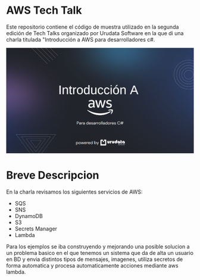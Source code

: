 # AWS Tech Talk
Este repositorio contiene el código de muestra utilizado en la segunda edición de Tech Talks organizado por Urudata Software en la que di una charla titulada "Introducción a AWS para desarrolladores c#.

![Primer slide presentacion](Documentos/imagenesGithub/ppt.png)

# Breve Descripcion
En la charla revisamos los siguientes servicios de AWS:
- SQS
- SNS
- DynamoDB
- S3
- Secrets Manager
- Lambda

Para los ejemplos se iba construyendo y mejorando una posible solucion a un problema basico en el que tenemos un sistema que da de alta un usuario en BD y envia distintos tipos de mensajes, imagenes, utiliza secretos de forma automatica y procesa automaticamente acciones mediante aws lambda.